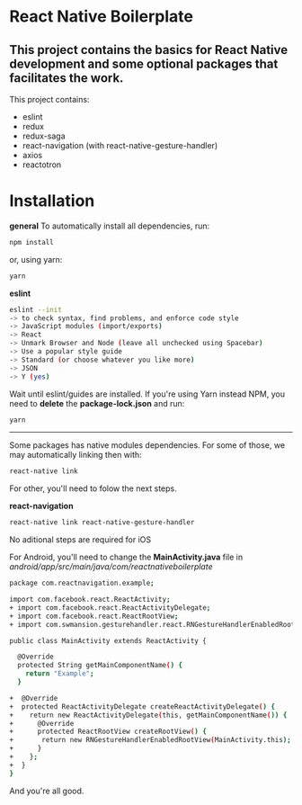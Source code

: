 # React Native Boilerplate

## This project contains the basics for React Native development and some optional packages that facilitates the work.

This project contains:

- eslint
- redux
- redux-saga
- react-navigation (with react-native-gesture-handler)
- axios
- reactotron

# Installation

**general**
To automatically install all dependencies, run:

```bash
npm install
```

or, using yarn:

```bash
yarn
```

**eslint**

```bash
eslint --init
-> to check syntax, find problems, and enforce code style
-> JavaScript modules (import/exports)
-> React
-> Unmark Browser and Node (leave all unchecked using Spacebar)
-> Use a popular style guide
-> Standard (or choose whatever you like more)
-> JSON
-> Y (yes)
```

Wait until eslint/guides are installed.
If you're using Yarn instead NPM, you need to **delete** the **package-lock.json** and run:

```bash
yarn
```

---

Some packages has native modules dependencies. For some of those, we may automatically linking then with:

```bash
react-native link
```

For other, you'll need to folow the next steps.

**react-navigation**

```bash
react-native link react-native-gesture-handler
```

No aditional steps are required for iOS

For Android, you'll need to change the **MainActivity.java** file in _android/app/src/main/java/com/reactnativeboilerplate_

```bash
package com.reactnavigation.example;

import com.facebook.react.ReactActivity;
+ import com.facebook.react.ReactActivityDelegate;
+ import com.facebook.react.ReactRootView;
+ import com.swmansion.gesturehandler.react.RNGestureHandlerEnabledRootView;

public class MainActivity extends ReactActivity {

  @Override
  protected String getMainComponentName() {
    return "Example";
  }

+  @Override
+  protected ReactActivityDelegate createReactActivityDelegate() {
+    return new ReactActivityDelegate(this, getMainComponentName()) {
+      @Override
+      protected ReactRootView createRootView() {
+       return new RNGestureHandlerEnabledRootView(MainActivity.this);
+      }
+    };
+  }
}
```

And you're all good.
